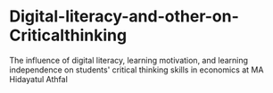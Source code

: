 # Digital-literacy-and-other-on-Criticalthinking
The influence of digital literacy, learning motivation, and learning independence on students' critical thinking skills in economics at MA Hidayatul Athfal

